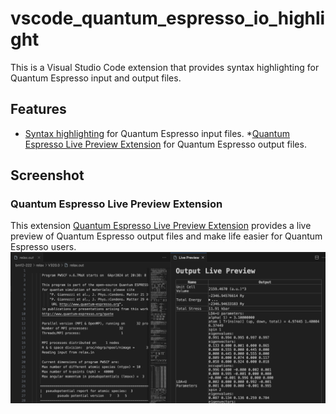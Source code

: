 # vscode_quantum_espresso_io_highlight

This is a Visual Studio Code extension that provides syntax highlighting for Quantum Espresso input and output files.

## Features
* [Syntax highlighting](./syntaxes/qe-io.tmLanguage.json) for Quantum Espresso input files.
*[Quantum Espresso Live Preview Extension](./qe-preview//README.md) for Quantum Espresso output files.


## Screenshot 

### Quantum Espresso Live Preview Extension
This extension [Quantum Espresso Live Preview Extension](./qe-preview//README.md) provides a live preview of Quantum Espresso output files and make life easier for Quantum Espresso users.
![Screenshot](./qe-preview/screenshot.png)